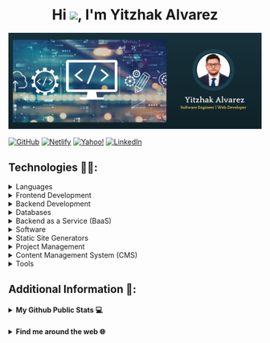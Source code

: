 <h1 align="center">Hi <img src="https://media.giphy.com/media/hvRJCLFzcasrR4ia7z/giphy.gif" width="30px">, I'm Yitzhak Alvarez</h1>

<img src="https://github.com/yitzhakalvarez/yitzhakalvarez/blob/main/banner.png" alt="banner that says Yitzhak Alvarez - software engineer.">

[![GitHub](https://img.shields.io/badge/-yitzhakalvarez-%23121011?style=flat&logo=github&logoColor=white)](https://github.com/yitzhakalvarez 'Follow me on GitHub')
[![Netlify](https://img.shields.io/badge/-yitzhakalvarez.com-%23000000?style=flat&logo=netlify&logoColor=#00C7B7)](https://yitzhakalvarez.com/)
[![Yahoo!](https://img.shields.io/badge/-yitzhak.alvarez1998@yahoo.com-6001D2?style=flat&logo=Yahoo!&logoColor=white)](mailto:yitzhak.alvarez1998@yahoo.com 'Connect via Email')
[![LinkedIn](https://img.shields.io/badge/-yitzhakalvarez-%230077B5?style=flat&logo=linkedin&logoColor=white)](https://www.linkedin.com/in/yitzhakalvarez/ 'Connect on LinkedIn')

## Technologies &#x1F468;&#x200D;&#x1F4BB;:

<details>
<summary>Languages</summary>

![JavaScript](https://img.shields.io/badge/javascript-%23323330.svg?style=flat&logo=javascript&logoColor=%23F7DF1E)
![Java](https://img.shields.io/badge/java-%23ED8B00.svg?style=flat&logo=java&logoColor=white)
![Python](https://img.shields.io/badge/python-3670A0?style=flat&logo=python&logoColor=ffdd54)
![PHP](https://img.shields.io/badge/php-%23777BB4.svg?style=flat&logo=php&logoColor=white)
![jQuery](https://img.shields.io/badge/jquery-%230769AD.svg?style=flat&logo=jquery&logoColor=white)

</details>

<details>
<summary>Frontend Development</summary>

![Vue.js](https://img.shields.io/badge/vuejs-%2335495e.svg?style=flat&logo=vuedotjs&logoColor=%234FC08D)
![React](https://img.shields.io/badge/react-%2320232a.svg?style=flat&logo=react&logoColor=%2361DAFB)
![CSS3](https://img.shields.io/badge/css3-%231572B6.svg?style=flat&logo=css3&logoColor=white)
![SASS](https://img.shields.io/badge/SASS-hotpink.svg?style=flat&logo=SASS&logoColor=white)
![HTML5](https://img.shields.io/badge/html5-%23E34F26?style=flat&logo=html5&logoColor=white)
![TailwindCSS](https://img.shields.io/badge/tailwindcss-%2338B2AC.svg?style=flat&logo=tailwind-css&logoColor=white)
![Babel](https://img.shields.io/badge/Babel-F9DC3e?style=flat&logo=babel&logoColor=black)
![Vuetify](https://img.shields.io/badge/Vuetify-1867C0?style=flat&logo=vuetify&logoColor=AEDDFF)
![Bootstrap](https://img.shields.io/badge/bootstrap-%23563D7C.svg?style=flat&logo=bootstrap&logoColor=white)
![Styled Components](https://img.shields.io/badge/styled--components-DB7093?style=flat&logo=styled-components&logoColor=white)

</details>

<details>
<summary>Backend Development</summary>

![NodeJS](https://img.shields.io/badge/node.js-6DA55F?style=flat&logo=node.js&logoColor=white)
![Express.js](https://img.shields.io/badge/express.js-%23404d59.svg?style=flat&logo=express&logoColor=%2361DAFB)
![GraphQL](https://img.shields.io/badge/-GraphQL-E10098?style=flat&logo=graphql&logoColor=white)

</details>

<details>
<summary>Databases</summary>

![MySQL](https://img.shields.io/badge/mysql-%2300f.svg?style=flat&logo=mysql&logoColor=white)

</details>

<details>
<summary>Backend as a Service (BaaS)</summary>

![Heroku](https://img.shields.io/badge/heroku-%23430098.svg?style=flat&logo=heroku&logoColor=white)
![Netlify](https://img.shields.io/badge/netlify-%23000000.svg?style=flat&logo=netlify&logoColor=#00C7B7)

</details>

<details>
<summary>Software</summary>

![Postman](https://img.shields.io/badge/Postman-FF6C37?style=flat&logo=postman&logoColor=white)
![Figma](https://img.shields.io/badge/figma-%23F24E1E.svg?style=flat&logo=figma&logoColor=white)
![Adobe Lightroom](https://img.shields.io/badge/Adobe%20Lightroom-31A8FF.svg?style=flat&logo=Adobe%20Lightroom&logoColor=white)
![Adobe Photoshop](https://img.shields.io/badge/adobe%20photoshop-%2331A8FF.svg?style=flat&logo=adobe%20photoshop&logoColor=white)
![Canva](https://img.shields.io/badge/Canva-%2300C4CC.svg?style=flat&logo=Canva&logoColor=white)

</details>

<details>
<summary>Static Site Generators</summary>

![Gatsby](https://img.shields.io/badge/Gatsby-%23663399.svg?style=flat&logo=gatsby&logoColor=white)

</details>

<details>
<summary>Project Management</summary>

![Trello](https://img.shields.io/badge/Trello-%23026AA7.svg?style=flat&logo=Trello&logoColor=white)
![Airtable](https://img.shields.io/badge/Airtable-18BFFF?style=flat&logo=Airtable&logoColor=white)

</details>

<details>
<summary>Content Management System (CMS)</summary>

![WordPress](https://img.shields.io/badge/WordPress-%23117AC9.svg?style=flat&logo=WordPress&logoColor=white)

</details>

<details>
<summary>Tools</summary>

![Microsoft Excel](https://img.shields.io/badge/Microsoft_Excel-217346?style=flat&logo=microsoft-excel&logoColor=white)
![Git](https://img.shields.io/badge/git-%23F05033.svg?style=flat&logo=git&logoColor=white)
![NPM](https://img.shields.io/badge/NPM-%23000000.svg?style=flat&logo=npm&logoColor=white)
![Yarn](https://img.shields.io/badge/yarn-%232C8EBB.svg?style=flat&logo=yarn&logoColor=white)
![Visual Studio Code](https://img.shields.io/badge/Visual%20Studio%20Code-0078d7.svg?style=flat&logo=visual-studio-code&logoColor=white)

</details>

## Additional Information &#x1F4AC;:

</details>

<h4><details>
    <summary>My Github Public Stats &#x1F4BB;</summary>

![Github Stats](https://github-readme-stats.vercel.app/api?username=yitzhakalvarez&count_private=true&show_icons=true&theme=blueberry&include_all_commits=true)

![Top Langs](https://github-readme-stats.vercel.app/api/top-langs/?username=yitzhakalvarez&layout=compact&theme=blueberry)

![Visitor Badge](https://komarev.com/ghpvc/?username=yitzhakalvarez&label=Profile%20views&color=0e75b6&style=flat)

---

</details></h4>

<h4><details>
    <summary>Find me around the web &#x1F310;</summary>

[![Twitter](https://img.shields.io/badge/-@nyc__yitzhak-%231DA1F2?style=flat&logo=Twitter&logoColor=white)](https://twitter.com/nyc_yitzhak 'Follow me on Twitter')
[![Instagram](https://img.shields.io/badge/-@alvarezshoots-%23E4405F?style=flat&logo=Instagram&logoColor=white)](https://www.instagram.com/alvarezshoots/ 'Follow me on Instagram')

</details></h4>
